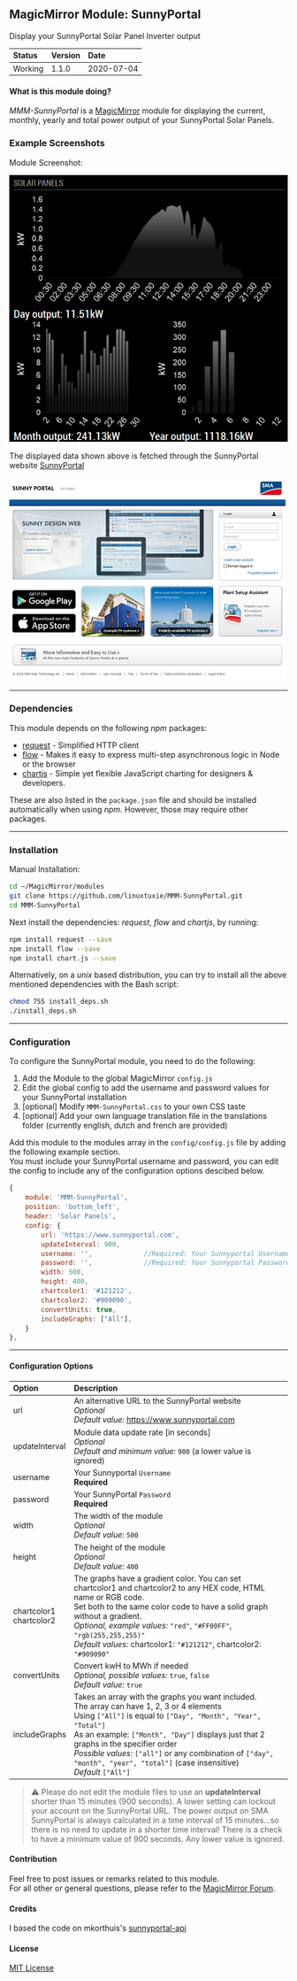 ## MagicMirror Module: SunnyPortal

Display your SunnyPortal Solar Panel Inverter output

| Status | Version | Date | 
|:------- |:------- |:---- |
| Working | 1.1.0 | 2020-07-04 |

#### What is this module doing?

*MMM-SunnyPortal* is a [MagicMirror](https://github.com/MichMich/MagicMirror) module for displaying the 
current, monthly, yearly and total power output of your SunnyPortal Solar Panels. 

### Example Screenshots

Module Screenshot:

![Full](./images/SunnyPortal1.png)

The displayed data shown above is fetched through the SunnyPortal website [SunnyPortal](https://www.sunnyportal.com)

![Full](./images/SunnyPortal2.png)

---

### Dependencies

This module depends on the following *npm* packages:

* [request](https://github.com/request/request)  - Simplified HTTP client
* [flow](https://github.com/willconant/flow-js)  - Makes it easy to express multi-step asynchronous logic in Node or the browser
* [chartjs](https://github.com/chartjs/Chart.js) - Simple yet flexible JavaScript charting for designers & developers.

These are also listed in the `package.json` file and should be installed automatically when using *npm*.
However, those may require other packages. 

---

### Installation

Manual Installation:

```bash
cd ~/MagicMirror/modules
git clone https://github.com/linuxtuxie/MMM-SunnyPortal.git
cd MMM-SunnyPortal
```

Next install the dependencies: *request*, *flow* and *chartjs*, by running:

```bash
npm install request --save
npm install flow --save
npm install chart.js --save

```

Alternatively, on a *unix* based distribution, you can try to install all the above mentioned dependencies with the Bash script:

```bash
chmod 755 install_deps.sh
./install_deps.sh
```

---

### Configuration 

To configure the SunnyPortal module, you need to do the following:

1. Add the Module to the global MagicMirror `config.js` 
2. Edit the global config to add the username and password values for your SunnyPortal installation
3. [optional] Modify `MMM-SunnyPortal.css` to your own CSS taste
4. [optional] Add your own language translation file in the translations folder (currently english, dutch and french are provided)


Add this module to the modules array in the `config/config.js` file by adding the following example section.<br>You must include your SunnyPortal username and password, you can edit the config to include any of the configuration options descibed below. 

```javascript
{
    module: 'MMM-SunnyPortal',
    position: 'bottom_left',
    header: 'Solar Panels',
    config: {
    	url: 'https://www.sunnyportal.com',
        updateInterval: 900,
        username: '',             //Required: Your Sunnyportal Username
        password: '',             //Required: Your Sunnyportal Password
        width: 500,
        height: 400,
        chartcolor1: '#121212',
        chartcolor2: '#909090',
        convertUnits: true,
        includeGraphs: ["All"],
    }
},
```

---

#### Configuration Options 

| Option            | Description  |
|:----------------- |:------------ | 
| url               | An alternative URL to the SunnyPortal website<br>*Optional*<br>*Default value:* https://www.sunnyportal.com |
| updateInterval    | Module data update rate [in seconds]<br>*Optional*<br>*Default and minimum value:* `900` (a lower value is ignored)|
| username          | Your Sunnyportal `Username`<br>**Required** |
| password          | Your SunnyPortal `Password`<br>**Required** |
| width             | The width of the module<br>*Optional*<br>*Default value:* `500` |
| height            | The height of the module<br>*Optional*<br>*Default value:* `400` |
| chartcolor1<br>chartcolor2 | The graphs have a gradient color. You can set chartcolor1 and chartcolor2 to any HEX code, HTML name or RGB code.<br>Set both to the same color code to have a solid graph without a gradient.<br>*Optional, example values:* `"red"`, `"#FF00FF"`, `"rgb(255,255,255)"`<br>*Default values:* chartcolor1: `"#121212"`, chartcolor2: `"#909090"` |
| convertUnits      | Convert kwH to MWh if needed<br>*Optional, possible values:* `true`, `false`<br>*Default value:* `true`<br> |
| includeGraphs     | Takes an array with the graphs you want included.<br>The array can have 1, 2, 3 or 4 elements<br>Using `["All"]` is equal to `["Day", "Month", "Year", "Total"]`<br>As an example: `["Month", "Day"]` displays just that 2 graphs in the specifier order<br>*Possible values:* `["all"]` or any combination of `["day", "month", "year", "total"]` (case insensitive)<br>*Default* `["All"]`|

> :warning: Please do not edit the module files to use an **updateInterval** shorter than 15 minutes (900 seconds).
> A lower setting can lockout your account on the SunnyPortal URL. The power output on SMA SunnyPortal is always
> calculated in a time interval of 15 minutes...so there is no need to update in a shorter time interval!
> There is a check to have a minimum value of 900 seconds. Any lower value is ignored.

#### Contribution

Feel free to post issues or remarks related to this module.  
For all other or general questions, please refer to the [MagicMirror Forum](https://forum.magicmirror.builders/).

#### Credits
I based the code on mkorthuis's [sunnyportal-api](https://github.com/mkorthuis/sunnyportal-api/)

#### License 

[MIT License](https://github.com/linuxtuxie/MMM-SunnyPortal/blob/master/LICENSE) 

